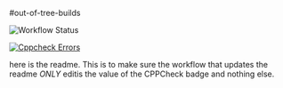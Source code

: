 #out-of-tree-builds

![Workflow Status](https://img.shields.io/badge/CPPCheck-123-blue)

[![Cppcheck Errors](https://img.shields.io/endpoint?url=https://raw.githubusercontent.com/SetGoals/out-of-tree-builds-fork/gh-pages/cppcheck-badge.json)][test-results]

here is the readme.  This is to make sure the workflow that updates the readme _ONLY_ editis the value of the CPPCheck badge and nothing else.

[test-results]: https://www.google.com/?client=safari
